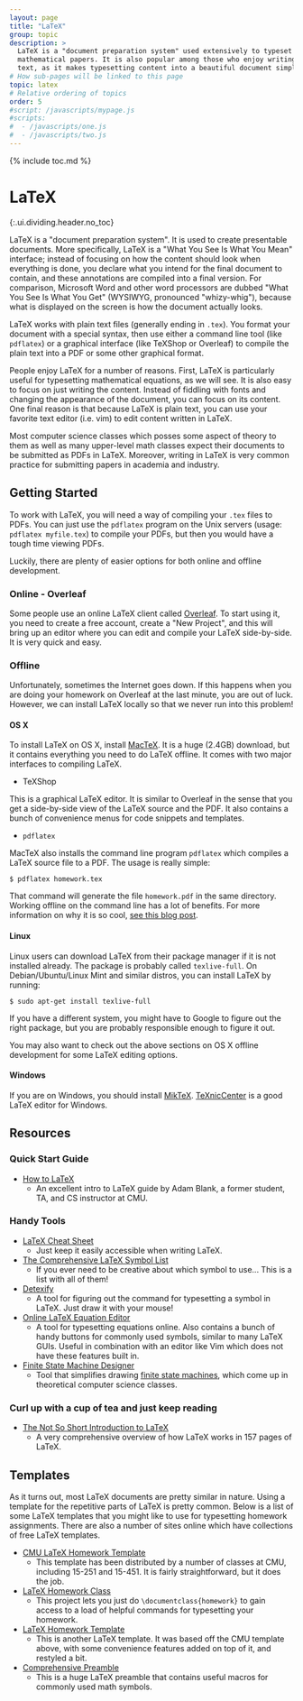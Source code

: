 ```yaml
---
layout: page
title: "LaTeX"
group: topic
description: >
  LaTeX is a "document preparation system" used extensively to typeset
  mathematical papers. It is also popular among those who enjoy writing in plain
  text, as it makes typesetting content into a beautiful document simple.
# How sub-pages will be linked to this page
topic: latex
# Relative ordering of topics
order: 5
#script: /javascripts/mypage.js
#scripts:
#  - /javascripts/one.js
#  - /javascripts/two.js
---
```


{% include toc.md %}

# LaTeX
{:.ui.dividing.header.no_toc}

LaTeX is a "document preparation system". It is used to create presentable
documents. More specifically, LaTeX is a "What You See Is What You Mean"
interface; instead of focusing on how the content should look when everything is
done, you declare what you intend for the final document to contain, and these
annotations are compiled into a final version. For comparison, Microsoft Word
and other word processors are dubbed "What You See Is What You Get" (WYSIWYG,
pronounced "whizy-whig"), because what is displayed on the screen is how the
document actually looks.

LaTeX works with plain text files (generally ending in `.tex`). You format your
document with a special syntax, then use either a command line tool (like
`pdflatex`) or a graphical interface (like TeXShop or Overleaf) to compile the
plain text into a PDF or some other graphical format.

People enjoy LaTeX for a number of reasons. First, LaTeX is particularly
useful for typesetting mathematical equations, as we will see. It is also easy to
focus on just writing the content. Instead of fiddling with fonts and changing
the appearance of the document, you can focus on its content. One final reason
is that because LaTeX is plain text, you can use your favorite text editor (i.e.
vim) to edit content written in LaTeX.

Most computer science classes which posses some aspect of theory to them as well
as many upper-level math classes expect their documents to be submitted as PDFs
in LaTeX. Moreover, writing in LaTeX is very common practice for submitting
papers in academia and industry.

## Getting Started

To work with LaTeX, you will need a way of compiling your `.tex` files to PDFs.
You can just use the `pdflatex` program on the Unix servers (usage:
`pdflatex myfile.tex`) to compile your PDFs, but then you would have a tough time
viewing PDFs.

Luckily, there are plenty of easier options for both online and offline
development.

### Online - Overleaf

Some people use an online LaTeX client called [Overleaf][overleaf]. To
start using it, you need to create a free account, create a "New
Project", and this will bring up an editor where you can edit and
compile your LaTeX side-by-side. It is very quick and easy.

### Offline

Unfortunately, sometimes the Internet goes down. If this happens when you are
doing your homework on Overleaf at the last minute, you are out of luck.
However, we can install LaTeX locally so that we never run into this problem!

#### OS X

To install LaTeX on OS X, install [MacTeX][mactex]. It is a huge (2.4GB)
download, but it contains everything you need to do LaTeX offline. It comes with
two major interfaces to compiling LaTeX.

- TeXShop

This is a graphical LaTeX editor. It is similar to Overleaf in the sense that
you get a side-by-side view of the LaTeX source and the PDF. It also contains a
bunch of convenience menus for code snippets and templates.

- `pdflatex`

MacTeX also installs the command line program `pdflatex` which compiles a LaTeX
source file to a PDF. The usage is really simple:

~~~
$ pdflatex homework.tex
~~~

That command will generate the file `homework.pdf` in the same directory.
Working offline on the command line has a lot of benefits. For more information
on why it is so cool, [see this blog post][offline].

#### Linux

Linux users can download LaTeX from their package manager if it is not installed
already. The package is probably called `texlive-full`. On Debian/Ubuntu/Linux Mint
and similar distros, you can install LaTeX by running:

~~~
$ sudo apt-get install texlive-full
~~~

If you have a different system, you might have to Google to figure out the right
package, but you are probably responsible enough to figure it out.

You may also want to check out the above sections on OS X offline development
for some LaTeX editing options.

#### Windows

If you are on Windows, you should install [MikTeX][miktex]. [TeXnicCenter][texnic] is a
good LaTeX editor for Windows.


## Resources

### Quick Start Guide

- [How to LaTeX][howtolatex]
  - An excellent intro to LaTeX guide by Adam Blank, a former student, TA, and
    CS instructor at CMU.

### Handy Tools

- [LaTeX Cheat Sheet][cheatsheet]
  - Just keep it easily accessible when writing LaTeX.
- [The Comprehensive LaTeX Symbol List][symbols]
  - If you ever need to be creative about which symbol to use...
    This is a list with all of them!
- [Detexify][detexify]
  - A tool for figuring out the command for typesetting a symbol in LaTeX. Just
    draw it with your mouse!
- [Online LaTeX Equation Editor][eqneditor]
  - A tool for typesetting equations online. Also contains a bunch of handy
    buttons for commonly used symbols, similar to many LaTeX GUIs. Useful in
    combination with an editor like Vim which does not have these features built
    in.
- [Finite State Machine Designer][fsmd]
  - Tool that simplifies drawing [finite state machines][fsm], which come up in
    theoretical computer science classes.

### Curl up with a cup of tea and just keep reading

- [The Not So Short Introduction to LaTeX][lshort]
  - A very comprehensive overview of how LaTeX works in 157 pages of LaTeX.

## Templates

As it turns out, most LaTeX documents are pretty similar in nature. Using a
template for the repetitive parts of LaTeX is pretty common. Below is a list of
some LaTeX templates that you might like to use for typesetting homework
assignments. There are also a number of sites online which have collections of
free LaTeX templates.

- [CMU LaTeX Homework Template][cmu-template]
  - This template has been distributed by a number of classes at CMU, including
    15-251 and 15-451. It is fairly straightforward, but it does the job.
- [LaTeX Homework Class][homework-class]
  - This project lets you just do `\documentclass{homework}` to gain access to
    a load of helpful commands for typesetting your homework.
- [LaTeX Homework Template][jake-template]
  - This is another LaTeX template. It was based off the CMU template above,
    with some convenience features added on top of it, and restyled a bit.
- [Comprehensive Preamble][preamble]
  - This is a huge LaTeX preamble that contains useful macros for commonly
    used math symbols.

<!-- Links -->

[overleaf]: https://www.overleaf.com/
[mactex]: https://tug.org/mactex/
[offline]: http://blog.jez.io/2014/10/06/offline-latex-development/
[miktex]: http://miktex.org/
[texnic]: http://www.texniccenter.org/

[cheatsheet]: https://wch.github.io/latexsheet/latexsheet.pdf
[symbols]: http://tug.ctan.org/info/symbols/comprehensive/symbols-a4.pdf
[howtolatex]: how-to-latex.pdf
[detexify]: http://detexify.kirelabs.org/classify.html
[eqneditor]: http://www.codecogs.com/latex/eqneditor.php
[fsmd]: http://madebyevan.com/fsm/
[fsm]: http://en.wikipedia.org/wiki/Finite-state_machine
[lshort]: https://tobi.oetiker.ch/lshort/lshort.pdf

[cmu-template]: https://github.com/jez/cmu-latex-hw-template
[homework-class]: https://github.com/jez/latex-homework-class
[jake-template]: https://github.com/jez/latex-hw-template
[preamble]: https://gist.github.com/jez/8109d1ef3421f453ee14




